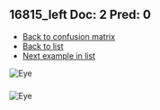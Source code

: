 ## 16815_left Doc: 2 Pred: 0
- [Back to confusion matrix](https://github.com/juliandewit/kaggle_retinopathy/blob/master/matrix.md)
- [Back to list](https://github.com/juliandewit/kaggle_retinopathy/blob/master/lists/20/list.md)
- [Next example in list](https://github.com/juliandewit/kaggle_retinopathy/blob/master/lists/20/16/16963_left.md)

![Eye](https://retinopaty.blob.core.windows.net/size1024/16815_left_2.jpeg)

### 

![Eye]()
